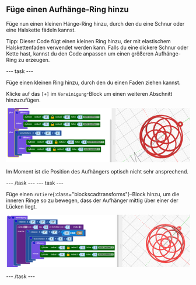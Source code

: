## Füge einen Aufhänge-Ring hinzu

Füge nun einen kleinen Hänge-Ring hinzu, durch den du eine Schnur oder eine Halskette fädeln kannst.

Tipp: Dieser Code fügt einen kleinen Ring hinzu, der mit elastischem Halskettenfaden verwendet werden kann. Falls du eine dickere Schnur oder Kette hast, kannst du den Code anpassen um einen größeren Aufhänge-Ring zu erzeugen.

--- task ---

Füge einen kleinen Ring hinzu, durch den du einen Faden ziehen kannst.

Klicke auf das `[+]` im `Vereinigung`-Block um einen weiteren Abschnitt hinzuzufügen.

![Screenshot](images/pendant-hang.png)

Im Moment ist die Position des Aufhängers optisch nicht sehr ansprechend.

--- /task --- --- task ---

Füge einen `rotiere`{:class="blockscadtransforms"}-Block hinzu, um die inneren Ringe so zu bewegen, dass der Aufhänger mittig über einer der Lücken liegt.

![Screenshot](images/pendant-hang-rotate.png)

--- /task ---	


	

